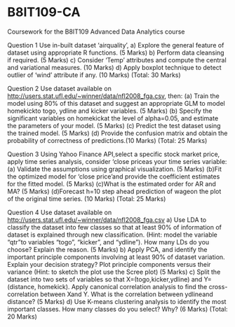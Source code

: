 # B8IT109-CA
Coursework for the B8IT109 Advanced Data Analytics course


Question 1
Use in-built dataset ‘airquality’,
a) Explore the general feature of dataset using appropriate R functions. (5 Marks)
b) Perform data cleansing if required. (5 Marks)
c) Consider ‘Temp’ attributes and compute the central and variational measures. (10 Marks)
d) Apply boxplot technique to detect outlier of ‘wind’ attribute if any. (10 Marks)
(Total: 30 Marks)

Question 2
Use dataset available on http://users.stat.ufl.edu/~winner/data/nfl2008_fga.csv, then:
(a) Train the model using 80% of this dataset and suggest an appropriate GLM to model homekickto togo, ydline and kicker variables. (5 Marks)
(b) Specify the significant variables on homekickat the level of alpha=0.05, and estimate the parameters of your model. (5 Marks)
(c) Predict the test dataset using the trained model. (5 Marks)
(d) Provide the confusion matrix and obtain the probability of correctness of predictions.(10 Marks)
(Total: 25 Marks)

Question 3
Using Yahoo Finance API,select a specific stock market price, apply time series analysis, consider ‘close priceas your time series variable:
(a) Validate the assumptions using graphical visualization. (5 Marks)
(b)Fit the optimized model for ‘close price’and provide the coefficient estimates for the fitted model. (5 Marks)
(c)What is the estimated order for AR and MA? (5 Marks)
(d)Forecast h=10 step ahead prediction of wageon the plot of the original time series. (10 Marks)
(Total: 25 Marks)

Question 4
Use dataset available on http://users.stat.ufl.edu/~winner/data/nfl2008_fga.csv a) Use LDA to classify the dataset into few classes so that at least 90% of information of dataset is explained through new classification. (Hint: model the variable “qtr”to variables “togo”, “kicker”, and “ydline”). How many LDs do you choose? Explain the reason. (5 Marks)
b) Apply PCA, and identify the important principle components involving at least 90% of dataset variation. Explain your decision strategy?  Plot principle components versus their variance (Hint: to sketch the plot use the Scree plot) (5 Marks)
c) Split the dataset into two sets of variables so that X=(togo,kicker,ydline) and Y=(distance, homekick). Apply canonical correlation analysis to find the cross-correlation between Xand Y. What is the correlation between ydlineand distance? (5 Marks)
d) Use K-means clustering analysis to identify the most important classes. How many classes do you select? Why? (6 Marks)
(Total: 20 Marks)
